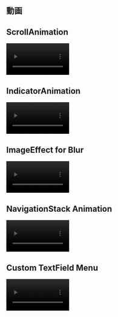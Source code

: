 ## 動画

<h2>ScrollAnimation</h2>
<video width="33%" src= "https://github.com/user-attachments/assets/7484a696-286a-4242-b41c-05ac9925addb"></video>

<h2>IndicatorAnimation</h2>
<video width="33%" src= "https://github.com/user-attachments/assets/438689b3-35a1-44dd-ac60-9d5ef8d2d1a1"></video>

<h2>ImageEffect for Blur</h2>
<video width="33%" src= "https://github.com/user-attachments/assets/256b7e4e-c9ce-4432-957e-96ec35750fbe"></video>

<h2>NavigationStack Animation</h2>
<video width="33%" src= "https://github.com/user-attachments/assets/1206c64f-24b3-45b0-8c53-db4a04b75d38"></video>

<h2>Custom TextField Menu</h2>
<video width="33%" src= "https://github.com/user-attachments/assets/d8e87fa7-f706-4ccb-8f7e-f12f62dcf46e"></video>
